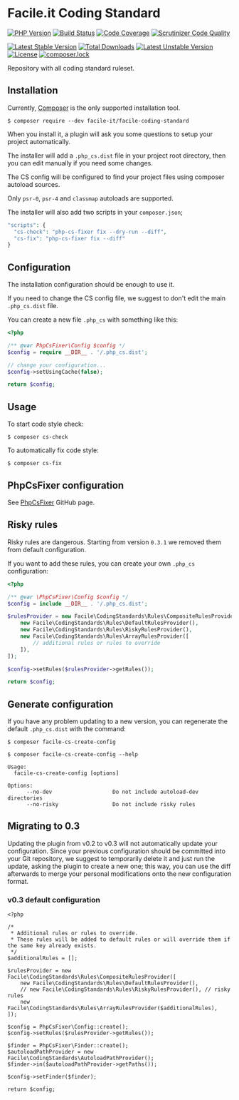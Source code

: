 # Facile.it Coding Standard

[![PHP Version](https://img.shields.io/badge/php-%5E7.1-blue.svg)](https://img.shields.io/badge/php-%5E7.1-blue.svg)
[![Build Status](https://scrutinizer-ci.com/g/facile-it/facile-coding-standard/badges/build.png?b=master)](https://scrutinizer-ci.com/g/facile-it/facile-coding-standard/build-status/master)
[![Code Coverage](https://scrutinizer-ci.com/g/facile-it/facile-coding-standard/badges/coverage.png?b=master)](https://scrutinizer-ci.com/g/facile-it/facile-coding-standard/?branch=master)
[![Scrutinizer Code Quality](https://scrutinizer-ci.com/g/facile-it/facile-coding-standard/badges/quality-score.png?b=master)](https://scrutinizer-ci.com/g/facile-it/facile-coding-standard/?branch=master)

[![Latest Stable Version](https://poser.pugx.org/facile-it/facile-coding-standard/v/stable)](https://packagist.org/packages/facile-it/facile-coding-standard)
[![Total Downloads](https://poser.pugx.org/facile-it/facile-coding-standard/downloads)](https://packagist.org/packages/facile-it/facile-coding-standard)
[![Latest Unstable Version](https://poser.pugx.org/facile-it/facile-coding-standard/v/unstable)](https://packagist.org/packages/facile-it/facile-coding-standard)
[![License](https://poser.pugx.org/facile-it/facile-coding-standard/license)](https://packagist.org/packages/facile-it/facile-coding-standard)
[![composer.lock](https://poser.pugx.org/facile-it/facile-coding-standard/composerlock)](https://packagist.org/packages/facile-it/facile-coding-standard)

Repository with all coding standard ruleset.


## Installation

Currently, [Composer](https://getcomposer.org/) is the only supported installation tool.

```
$ composer require --dev facile-it/facile-coding-standard
```

When you install it, a plugin will ask you some questions to setup your project automatically.

The installer will add a `.php_cs.dist` file in your project root directory,
then you can edit manually if you need some changes.

The CS config will be configured to find your project files using
composer autoload sources.

Only `psr-0`, `psr-4` and `classmap` autoloads are supported.

The installer will also add two scripts in your `composer.json`;

```php
"scripts": {
  "cs-check": "php-cs-fixer fix --dry-run --diff",
  "cs-fix": "php-cs-fixer fix --diff"
}
```

## Configuration

The installation configuration should be enough to use it.

If you need to change the CS config file, we suggest to don't edit the main `.php_cs.dist` file.

You can create a new file `.php_cs` with something like this:

```php
<?php

/** @var PhpCsFixer\Config $config */
$config = require __DIR__ . '/.php_cs.dist';

// change your configuration...
$config->setUsingCache(false);

return $config;
```

## Usage

To start code style check:

```
$ composer cs-check
```

To automatically fix code style:

```
$ composer cs-fix
```

## PhpCsFixer configuration

See [PhpCsFixer](https://github.com/FriendsOfPHP/PHP-CS-Fixer) GitHub page.

## Risky rules

Risky rules are dangerous. Starting from version `0.3.1` we removed
them from default configuration.

If you want to add these rules, you can create your own `.php_cs`
configuration:

```php
<?php

/** @var \PhpCsFixer\Config $config */
$config = include __DIR__ . '/.php_cs.dist';

$rulesProvider = new Facile\CodingStandards\Rules\CompositeRulesProvider([
    new Facile\CodingStandards\Rules\DefaultRulesProvider(),
    new Facile\CodingStandards\Rules\RiskyRulesProvider(),
    new Facile\CodingStandards\Rules\ArrayRulesProvider([
        // additional rules or rules to override
    ]),
]);

$config->setRules($rulesProvider->getRules());

return $config;

```

## Generate configuration

If you have any problem updating to a new version, you can regenerate
the default `.php_cs.dist` with the command:

```
$ composer facile-cs-create-config
```

```
$ composer facile-cs-create-config --help

Usage:
  facile-cs-create-config [options]

Options:
      --no-dev                   Do not include autoload-dev directories
      --no-risky                 Do not include risky rules
```

## Migrating to 0.3

Updating the plugin from v0.2 to v0.3 will not automatically update your
configuration. Since your previous configuration should be committed into 
your Git repository, we suggest to temporarily delete it and just run the
update, asking the plugin to create a new one; this way, you can use the
diff afterwards to merge your personal modifications onto the new 
configuration format.

### v0.3 default configuration

```
<?php

/*
 * Additional rules or rules to override.
 * These rules will be added to default rules or will override them if the same key already exists.
 */
$additionalRules = [];

$rulesProvider = new Facile\CodingStandards\Rules\CompositeRulesProvider([
    new Facile\CodingStandards\Rules\DefaultRulesProvider(),
    // new Facile\CodingStandards\Rules\RiskyRulesProvider(), // risky rules
    new Facile\CodingStandards\Rules\ArrayRulesProvider($additionalRules),
]);

$config = PhpCsFixer\Config::create();
$config->setRules($rulesProvider->getRules());

$finder = PhpCsFixer\Finder::create();
$autoloadPathProvider = new Facile\CodingStandards\AutoloadPathProvider();
$finder->in($autoloadPathProvider->getPaths());

$config->setFinder($finder);

return $config;
```
